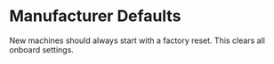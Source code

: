 # Manufacturer Defaults

New machines should always start with a factory reset. This clears all onboard settings.
